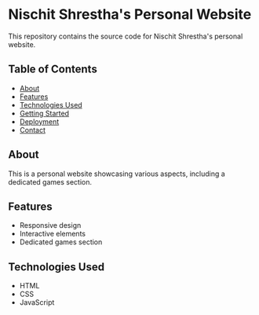 # Nischit Shrestha's Personal Website

This repository contains the source code for Nischit Shrestha's personal website.

## Table of Contents
- [About](#about)
- [Features](#features)
- [Technologies Used](#technologies-used)
- [Getting Started](#getting-started)
- [Deployment](#deployment)
- [Contact](#contact)

## About
This is a personal website showcasing various aspects, including a dedicated games section.

## Features
- Responsive design
- Interactive elements
- Dedicated games section

## Technologies Used
- HTML
- CSS
- JavaScript
